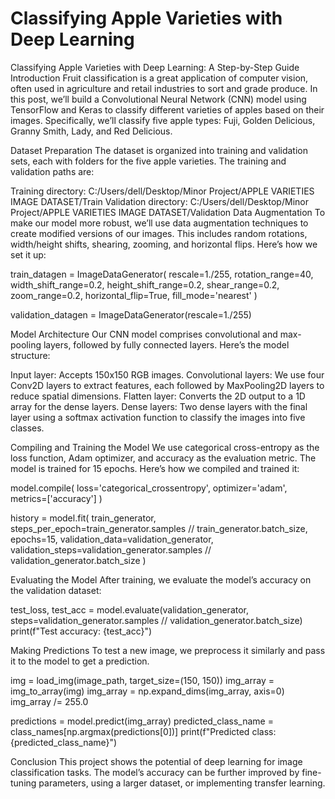 # Classifying Apple Varieties with Deep Learning

Classifying Apple Varieties with Deep Learning: A Step-by-Step Guide
Introduction
Fruit classification is a great application of computer vision, often used in agriculture and retail industries to sort and grade produce. In this post, we’ll build a Convolutional Neural Network (CNN) model using TensorFlow and Keras to classify different varieties of apples based on their images. Specifically, we’ll classify five apple types: Fuji, Golden Delicious, Granny Smith, Lady, and Red Delicious.

Dataset Preparation
The dataset is organized into training and validation sets, each with folders for the five apple varieties. The training and validation paths are:

Training directory: C:/Users/dell/Desktop/Minor Project/APPLE VARIETIES IMAGE DATASET/Train
Validation directory: C:/Users/dell/Desktop/Minor Project/APPLE VARIETIES IMAGE DATASET/Validation
Data Augmentation
To make our model more robust, we’ll use data augmentation techniques to create modified versions of our images. This includes random rotations, width/height shifts, shearing, zooming, and horizontal flips. Here’s how we set it up:

train_datagen = ImageDataGenerator(
    rescale=1./255,
    rotation_range=40,
    width_shift_range=0.2,
    height_shift_range=0.2,
    shear_range=0.2,
    zoom_range=0.2,
    horizontal_flip=True,
    fill_mode='nearest'
)

validation_datagen = ImageDataGenerator(rescale=1./255)

Model Architecture
Our CNN model comprises convolutional and max-pooling layers, followed by fully connected layers. Here’s the model structure:

Input layer: Accepts 150x150 RGB images.
Convolutional layers: We use four Conv2D layers to extract features, each followed by MaxPooling2D layers to reduce spatial dimensions.
Flatten layer: Converts the 2D output to a 1D array for the dense layers.
Dense layers: Two dense layers with the final layer using a softmax activation function to classify the images into five classes.

Compiling and Training the Model
We use categorical cross-entropy as the loss function, Adam optimizer, and accuracy as the evaluation metric. The model is trained for 15 epochs. Here’s how we compiled and trained it:

model.compile(
    loss='categorical_crossentropy',
    optimizer='adam',
    metrics=['accuracy']
)

history = model.fit(
    train_generator,
    steps_per_epoch=train_generator.samples // train_generator.batch_size,
    epochs=15,
    validation_data=validation_generator,
    validation_steps=validation_generator.samples // validation_generator.batch_size
)

Evaluating the Model
After training, we evaluate the model’s accuracy on the validation dataset:

test_loss, test_acc = model.evaluate(validation_generator, steps=validation_generator.samples // validation_generator.batch_size)
print(f"Test accuracy: {test_acc}")

Making Predictions
To test a new image, we preprocess it similarly and pass it to the model to get a prediction.

img = load_img(image_path, target_size=(150, 150))
img_array = img_to_array(img)
img_array = np.expand_dims(img_array, axis=0)
img_array /= 255.0

predictions = model.predict(img_array)
predicted_class_name = class_names[np.argmax(predictions[0])]
print(f"Predicted class: {predicted_class_name}")

Conclusion
This project shows the potential of deep learning for image classification tasks. The model’s accuracy can be further improved by fine-tuning parameters, using a larger dataset, or implementing transfer learning.
